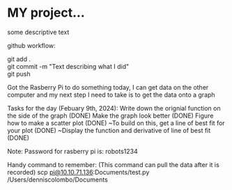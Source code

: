 # MY project...

some descriptive text

github workflow:

git add .  
git commit -m "Text describing what I did"  
git push  

Got the Rasberry Pi to do something today, I can get data on the other computer and my next step I need to take is to get the data onto a graph

Tasks for the day (Febuary 9th, 2024):
    Write down the orignial function on the side of the graph (DONE)
    Make the graph look better (DONE)
    Figure how to make a scatter plot (DONE)
        ~To build on this, get a line of best fit for your plot (DONE)
        ~Display the function and derivative of line of best fit (DONE)

Note: Password for rasberry pi is: robots1234

Handy command to remember: (This command can pull the data after it is recorded)
scp pi@10.10.71.136:Documents/test.py /Users/denniscolombo/Documents